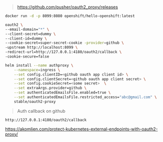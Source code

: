 > https://github.com/pusher/oauth2_proxy/releases

```sh
docker run -d -p 8099:8080 openshift/hello-openshift:latest
```

```sh
oauth2 \
--email-domain="*" \
--client-secret=dummy \
--client-id=dummy \
--cookie-secret=super-secret-cookie -provider=github \
-upstream http://localhost:8099 \
-redirect-url=http://127.0.0.1:4180/oauth2/callback \
-cookie-secure=false
```



```sh
helm install --name authproxy \
    --namespace=ingress \
    --set config.clientID=<github oauth app client id> \
    --set config.clientSecret=<github oauth app client secret> \
    --set config.cookieSecret=<some secret>  \
    --set extraArgs.provider=github \
    --set authenticatedEmailsFile.enabled=true \
    --set authenticatedEmailsFile.restricted_access="abc@gmail.com" \
    stable/oauth2-proxy
 ```

> Auth callback on github
```
http://127.0.0.1:4180/oauth2/callback
```


https://akomljen.com/protect-kubernetes-external-endpoints-with-oauth2-proxy/
